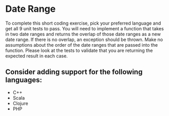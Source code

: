 # Date Range

To complete this short coding exercise, pick your preferred language and get all 9 unit tests to pass.  You will need to implement a function that takes in two date ranges and returns the overlap of those date ranges as a new date range.  If there is no overlap, an exception should be thrown.  Make no assumptions about the order of the date ranges that are passed into the function.  Please look at the tests to validate that you are returning the expected result in each case.

## Consider adding support for the following languages:
 - C++
 - Scala
 - Clojure
 - PHP
